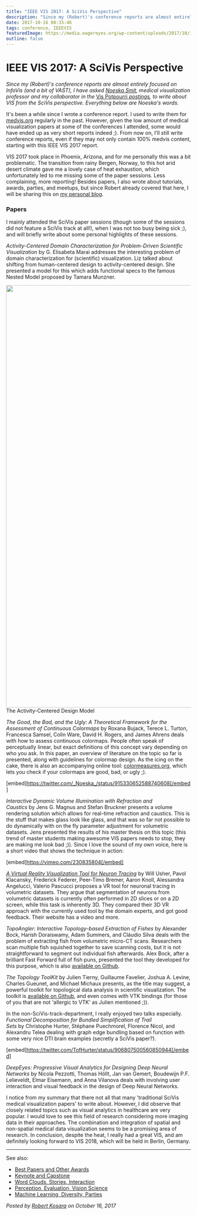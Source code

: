 ```yaml
---
title: "IEEE VIS 2017: A SciVis Perspective"
description: "Since my (Robert)'s conference reports are almost entirely focused on InfoVis (and a bit of VAST), I have asked Noeska Smit, medical visualization professor and my collaborator in the Vis Potpourri postings, to write about VIS from the SciVis perspective. Everything below are Noeska's words."
date: 2017-10-16 08:33:46
tags: conference, IEEEVIS
featuredImage: https://media.eagereyes.org/wp-content/uploads/2017/10/image001.jpg
outline: false
---
```


# IEEE VIS 2017: A SciVis Perspective

<em>Since my (Robert)'s conference reports are almost entirely focused on InfoVis (and a bit of VAST), I have asked <a href="http://noeskasmit.com">Noeska Smit</a>, medical visualization professor and my collaborator in the </em><a href="https://eagereyes.org/section/vis-potpourri">Vis Potpourri</a><em><a href="https://eagereyes.org/section/vis-potpourri"> postings</a>, to write about VIS from the SciVis perspective. Everything below are Noeska's words.</em>

It's been a while since I wrote a conference report. I used to write them for <a href="http://www.medvis.org">medvis.org</a> regularly in the past. However, given the low amount of medical visualization papers at some of the conferences I attended, some would have ended up as very short reports indeed ;). From now on, I'll still write conference reports, even if they may not only contain 100% medvis content, starting with this IEEE VIS 2017 report.

VIS 2017 took place in Phoenix, Arizona, and for me personally this was a bit problematic. The transition from rainy Bergen, Norway, to this hot arid desert climate gave me a lovely case of heat exhaustion, which unfortunately led to me missing some of the paper sessions. Less complaining, more reporting! Besides papers, I also wrote about tutorials, awards, parties, and meetups, but since Robert already covered that here, I will be sharing this on <a href="http://noeskasmit.com/">my personal blog</a>.

<h3>Papers</h3>

I mainly attended the SciVis paper sessions (though some of the sessions did not feature a SciVis track at all!), when I was not too busy being sick ;), and will briefly write about some personal highlights of these sessions.

<em>Activity-Centered Domain Characterization for Problem-Driven Scientific Visualization</em> by G. Elisabeta Marai addresses the interesting problem of domain characterization for (scientific) visualization. Liz talked about shifting from human-centered design to activity-centered design. She presented a model for this which adds functional specs to the famous Nested Model proposed by Tamara Munzner.

<img src="https://pbs.twimg.com/media/DLPiVxkXUAEiDnX.jpg:large" alt="" width="2048" height="1152" />The Activity-Centered Design Model

<em>The Good, the Bad, and the Ugly: A Theoretical Framework for the Assessment of Continuous Colormaps</em> by Roxana Bujack, Terece L. Turton, Francesca Samsel, Colin Ware, David H. Rogers, and James Ahrens deals with how to assess continuous colormaps. People often speak of perceptually linear, but exact definitions of this concept vary depending on who you ask. In this paper, an overview of literature on the topic so far is presented, along with guidelines for colormap design. As the icing on the cake, there is also an accompanying online tool: <a href="http://colormeasures.org/">colormeasures.org</a>, which lets you check if your colormaps are good, bad, or ugly ;).

[embed]https://twitter.com/_Noeska_/status/915330652588740608[/embed]

<em>Interactive Dynamic Volume Illumination with Refraction and Caustics</em> by Jens G. Magnus and Stefan Bruckner presents a volume rendering solution which allows for real-time refraction and caustics. This is the stuff that makes glass look like glass, and that was so far not possible to do dynamically with on the fly parameter adjustment for volumetric datasets. Jens presented the results of his master thesis on this topic (this trend of master students making awesome VIS papers needs to stop, they are making me look bad ;)). Since I love the sound of my own voice, here is a short video that shows the technique in action:

[embed]https://vimeo.com/230835804[/embed]

<em><a href="http://www.willusher.io/publications#vrnt">A Virtual Reality Visualization Tool for Neuron Tracing</a></em> by Will Usher, Pavol Klacansky, Frederick Federer, Peer-Timo Bremer, Aaron Knoll, Alessandra Angelucci, Valerio Pascucci proposes a VR tool for neuronal tracing in volumetric datasets. They argue that segmentation of neurons from volumetric datasets is currently often performed in 2D slices or on a 2D screen, while this task is inherently 3D. They compared their 3D VR approach with the currently used tool by the domain experts, and got good feedback. Their website has a video and more.

<em>TopoAngler: Interactive Topology-based Extraction of Fishes</em> by Alexander Bock, Harish Doraiswamy, Adam Summers, and Cláudio Silva deals with the problem of extracting fish from volumetric micro-CT scans. Researchers scan multiple fish squished together to save scanning costs, but it is not straightforward to segment out individual fish afterwards. Alex Bock, after a brilliant Fast Forward full of fish puns, presented the tool they developed for this purpose, which is also <a href="https://github.com/ViDA-NYU/Segmentangling">available on Github</a>.

<em>The Topology ToolKit</em> by Julien Tierny, Guillaume Favelier, Joshua A. Levine, Charles Gueunet, and Michael Michaux presents, as the title may suggest, a powerful toolkit for topological data analysis in scientific visualization. The toolkit is <a href="https://topology-tool-kit.github.io/">available on Github</a>, and even comes with VTK bindings (for those of you that are not 'allergic to VTK' as Julien mentioned ;)).

In the non-SciVis-track-department, I really enjoyed two talks especially. <em>Functional Decomposition for Bundled Simplification of Trail Sets</em> by Christophe Hurter, Stéphane Puechmorel, Florence Nicol, and Alexandru Telea dealing with graph edge bundling based on function with some very nice DTI brain examples (secretly a SciVis paper?).

[embed]https://twitter.com/TofHurter/status/906807500560850944[/embed]

<em>DeepEyes: Progressive Visual Analytics for Designing Deep Neural Networks</em> by Nicola Pezzotti, Thomas Höllt, Jan van Gemert, Boudewijn P.F. Lelieveldt, Elmar Eisemann, and Anna Vilanova deals with involving user interaction and visual feedback in the design of Deep Neural Networks.

I notice from my summary that there not all that many 'traditional SciVis medical visualization papers' to write about. However, I did observe that closely related topics such as visual analytics in healthcare are very popular. I would love to see this field of research considering more imaging data in their approaches. The combination and integration of spatial and non-spatial medical data visualization seems to be a promising area of research. In conclusion, despite the heat, I really had a great VIS, and am definitely looking forward to VIS 2018, which will be held in Berlin, Germany.

<hr />

See also:

<ul>
    <li><a href="https://eagereyes.org/blog/2017/ieee-vis-2017-best-papers-keynote-capstone">Best Papers and Other Awards</a></li>
    <li><a href="https://eagereyes.org/blog/2017/ieee-vis-2017-keynote-and-capstone">Keynote and Capstone</a></li>
    <li><a href="https://eagereyes.org/blog/2017/ieee-vis-2017-word-clouds-sparklines-stories-interaction">Word Clouds, Stories, Interaction</a></li>
    <li><a href="https://eagereyes.org/blog/2017/ieee-vis-2017-perception-evaluation-vision">Perception, Evaluation, Vision Science</a></li>
    <li><a href="https://eagereyes.org/blog/2017/ieee-vis-2017-machine-learning-diversity-parties">Machine Learning, Diversity, Parties</a></li>
</ul>


_Posted by <a href="/about">Robert Kosara</a> on October 16, 2017_


